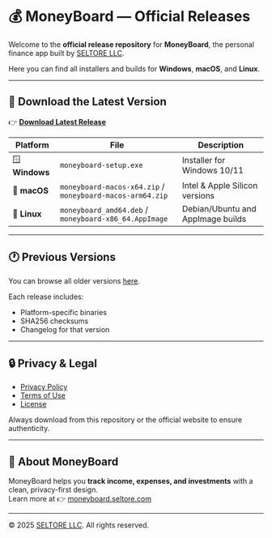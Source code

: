 # 💰 MoneyBoard — Official Releases

Welcome to the **official release repository** for **MoneyBoard**, the personal finance app built by [SELTORE LLC](https://seltore.com).

Here you can find all installers and builds for **Windows**, **macOS**, and **Linux**.

---

## 🔽 Download the Latest Version

👉 **[Download Latest Release](https://github.com/RafaCMur/moneyboard-releases/releases/latest)**

| Platform | File | Description |
|-----------|------|--------------|
| 🪟 **Windows** | `moneyboard-setup.exe` | Installer for Windows 10/11 |
| 🍎 **macOS** | `moneyboard-macos-x64.zip` / `moneyboard-macos-arm64.zip` | Intel & Apple Silicon versions |
| 🐧 **Linux** | `moneyboard_amd64.deb` / `moneyboard-x86_64.AppImage` | Debian/Ubuntu and AppImage builds |

---

## 🕐 Previous Versions

You can browse all older versions [here](https://github.com/RafaCMur/moneyboard-releases/releases).

Each release includes:
- Platform-specific binaries  
- SHA256 checksums  
- Changelog for that version  

---

## 🔒 Privacy & Legal

- [Privacy Policy](https://moneyboard.seltore.com/privacy)
- [Terms of Use](https://moneyboard.seltore.com/terms)
- [License](https://moneyboard.seltore.com/license)

Always download from this repository or the official website to ensure authenticity.

---

## 🧠 About MoneyBoard

MoneyBoard helps you **track income, expenses, and investments** with a clean, privacy-first design.  
Learn more at 👉 [moneyboard.seltore.com](https://moneyboard.seltore.com)

---

© 2025 [SELTORE LLC](https://seltore.com). All rights reserved.
